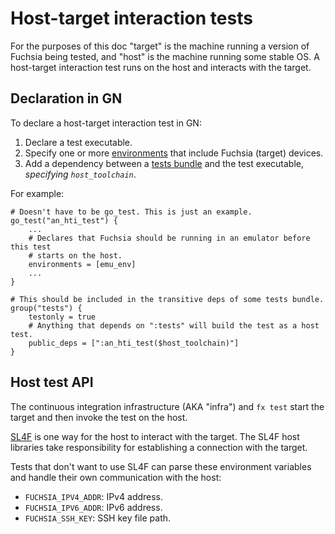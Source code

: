 # Host-target interaction tests

For the purposes of this doc "target" is the machine running a version of
Fuchsia being tested, and "host" is the machine running some stable OS. A
host-target interaction test runs on the host and interacts with the target.

## Declaration in GN

To declare a host-target interaction test in GN:

1.  Declare a test executable.
2.  Specify one or more [environments](/docs/contribute/testing/environments.md)
    that include Fuchsia (target) devices.
3.  Add a dependency between a
    [tests bundle](/docs/development/build/build_system/bundles.md) and the test
    executable, *specifying `host_toolchain`*.

For example:

```gn
# Doesn't have to be go_test. This is just an example.
go_test("an_hti_test") {
    ...
    # Declares that Fuchsia should be running in an emulator before this test
    # starts on the host.
    environments = [emu_env]
    ...
}

# This should be included in the transitive deps of some tests bundle.
group("tests") {
    testonly = true
    # Anything that depends on ":tests" will build the test as a host test.
    public_deps = [":an_hti_test($host_toolchain)"]
}
```

## Host test API

The continuous integration infrastructure (AKA "infra") and `fx test` start the
target and then invoke the test on the host.

[SL4F](/docs/development/drivers/concepts/driver_development/sl4f.md) is one way for the host to interact with
the target. The SL4F host libraries take responsibility for establishing a
connection with the target.

Tests that don't want to use SL4F can parse these environment variables and
handle their own communication with the host:

*   `FUCHSIA_IPV4_ADDR`: IPv4 address.
*   `FUCHSIA_IPV6_ADDR`: IPv6 address.
*   `FUCHSIA_SSH_KEY`: SSH key file path.
